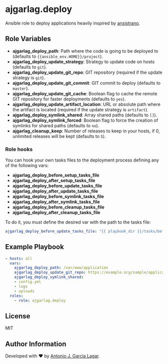 ajgarlag.deploy
===============

Ansible role to deploy applications heavily inspired by [ansistrano](https://github.com/ansistrano/deploy).

Role Variables
--------------

* **ajgarlag_deploy_path**: Path where the code is going to be deployed to (defaults to `{{ansible_env.HOME}}/project`).
* **ajgarlag_deploy_update_strategy**: Strategy to update code on hosts (defaults to `git`).
* **ajgarlag_deploy_update_git_repo**: GIT repository (required if the update strategy is `git`).
* **ajgarlag_deploy_update_git_commit**: GIT commit to deploy (defaults to `master`).
* **ajgarlag_deploy_update_git_cache**: Boolean flag to cache the remote GIT repository for faster deployments (defaults to `yes`).
* **ajgarlag_deploy_update_artifact_location**: URL or absolute path where the artifact is located (required if the update strategy is `artifact`).
* **ajgarlag_deploy_symlink_shared**: Array shared paths (defaults to `[]`).
* **ajgarlag_deploy_symlink_forced**: Boolean flag to force the creation of symlinks for shared paths (defaults to `no`).
* **ajgarlag_cleanup_keep**: Number of releases to keep in your hosts, if 0, unlimited releases will be kept (defaults to `5`).

### Role hooks

You can hook your own tasks files to the deployment process defining any of the following vars:

* **ajgarlag_deploy_before_setup_tasks_file**
* **ajgarlag_deploy_after_setup_tasks_file**
* **ajgarlag_deploy_before_update_tasks_file**
* **ajgarlag_deploy_after_update_tasks_file**
* **ajgarlag_deploy_before_symlink_tasks_file**
* **ajgarlag_deploy_after_symlink_tasks_file**
* **ajgarlag_deploy_before_cleanup_tasks_file**
* **ajgarlag_deploy_after_cleanup_tasks_file**

To do it, you must define the desired var with the path to the tasks file:

```yml
ajgarlag_deploy_before_update_tasks_file: "{{ playbook_dir }}/tasks/before_update.yml"
```


Example Playbook
----------------

```yml
- hosts: all
  vars:
    ajgarlag_deploy_path: /var/www/application
    ajgarlag_deploy_update_git_repo: https://example.org/sample/application.git
    ajgarlag_deploy_symlink_shared:
    - config.yml
    - logs
    - uploads
  roles:
    - role: ajgarlag.deploy
```

License
-------

MIT

Author Information
------------------

Developed with ♥ by [Antonio J. García Lagar](http://aj.garcialagar.es).
